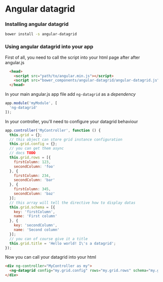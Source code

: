 Angular datagrid
========================

### Installing angular datagrid

```bash
bower install -s angular-datagrid
```

### Using angular datagrid into your app

First of all, you need to call the script into your html page after after angular.js

```html
  <head>
    <script src="path/to/angular.min.js"></script>
    <script src="bower_components/angular-datagrid/angular-datagrid.js"></script>
  </head>
```

In your main angular.js app file add `ng-datagrid` as a *dependency*

```js
app.module('myModule', [
  'ng-datagrid'
]);
```

In your controller, you'll need to configure your datagrid behaviour

```js
app.controller('MyController', function () {
  this.grid = {};
  // this object can store grid instance configuration
  this.grid.config = {};
  // you can get them async
  // docs TODO
  this.grid.rows = [{
    firstColumn: 123,
    secondColumn: 'foo'
  }, {
    firstColumn: 234,
    secondColumn: 'bar'
  }, {
    firstColumn: 345,
    secondColumn: 'baz'
  }];
  // this array will tell the directive how to display datas
  this.grid.schema = [{
    key: 'firstColumn',
    name: 'First column'
  }, {
    key: 'secondColumn',
    name: 'Second column'
  }];
  // you can of course give it a title
  this.grid.title = 'Hello world! I\'s a datagrid';
});
```

Now you can call your datagrid into your html

```html
<div ng-controller="MyController as my">
  <ng-datagrid config="my.grid.config" rows="my.grid.rows" schema="my.grid.schema" datagrid-title="my.grid.title"></ng-datagrid>
</div>
```
